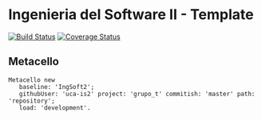 # Ingenieria del Software II - Template

[![Build Status](https://travis-ci.org/uca-is2/grupo_t.svg?branch=master)](https://travis-ci.org/uca-is2/grupo_t)
[![Coverage Status](https://coveralls.io/repos/github/uca-is2/grupo_t/badge.svg?branch=master)](https://coveralls.io/github/uca-is2/grupo_t?branch=master)

## Metacello

```smalltalk
Metacello new
   baseline: 'IngSoft2';
   githubUser: 'uca-is2' project: 'grupo_t' commitish: 'master' path: 'repository';
   load: 'development'.
```

